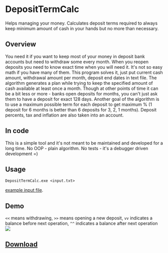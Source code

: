 # DepositTermCalc
Helps managing your money. Calculates deposit terms required to always keep minimum amount of cash in your hands but no more than necessary.

## Overview
You need it if you want to keep most of your money in deposit bank accounts but need to withdraw some every month.
When you reopen deposits you need to know exact time when you will need it.
It's not so easy math if you have many of them.
This program solves it, just put current cash amount, withdrawal amount per month, deposit end dates in text file.
The algorithm generates a plan while trying to keep the specified amount of cash available at least once a month.
Though at other points of time it can be a bit less or more - banks open deposits for months, you can't just ask them to have a deposit for exact 128 days.
Another goal of the algorithm is to use a maximum possible term for each deposit to get maximum % (1 deposit for 6 months is better than 6 deposits for 3, 2, 1 months).
Deposit percents, tax and inflation are also taken into an account.

## In code
This is a simple tool and it's not meant to be maintained and developed for a long time. No OOP - plain algorithm. No tests - it's a debugger driven development =) 

## Usage
`DepositTermCalc.exe <input.txt>`

<a href="https://github.com/AqlaSolutions/DepositTermCalc/blob/master/input.txt">example input file</a>.

## Demo
`<<` means withdrawing,
`>>` means opening a new deposit,
`vv` indicates a balance before next operation,
`^^` indicates a balance after next operation
<img src="https://i.imgur.com/OOlN1Y9.png" />

## <a href="https://github.com/AqlaSolutions/DepositTermCalc/releases">Download</a>
